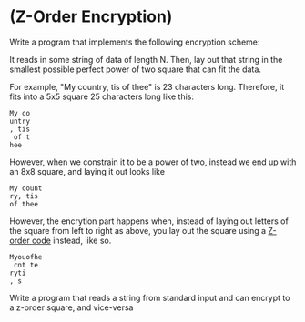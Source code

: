 # (Z-Order Encryption)
<div class="md"><p>Write a program that implements the following encryption scheme:</p>
<p>It reads in some string of data of length N.  Then, lay out that string in the smallest possible perfect power of two square that can fit the data.</p>
<p>For example, "My country, tis of thee" is 23 characters long.  Therefore, it fits into a 5x5 square 25 characters long like this:</p>
<pre><code>My co
untry
, tis
 of t
hee
</code></pre>
<p>However, when we constrain it to be a power of two, instead we end up with an 8x8 square, and laying it out looks like</p>
<pre><code>My count
ry, tis 
of thee
</code></pre>
<p>However, the encrytion part happens when, instead of laying out letters of the square from left to right as above, you lay out 
the square using a <a href="http://en.wikipedia.org/wiki/Z-order_curve">Z-order code</a> instead, like so.</p>
<pre><code>Myouofhe
 cnt te 
ryti
, s 
</code></pre>
<p>Write a program that reads a string from standard input and can encrypt to a z-order square, and vice-versa</p>
</div>
